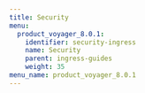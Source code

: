 ```yaml
---
title: Security
menu:
  product_voyager_8.0.1:
    identifier: security-ingress
    name: Security
    parent: ingress-guides
    weight: 35
menu_name: product_voyager_8.0.1
---
```


